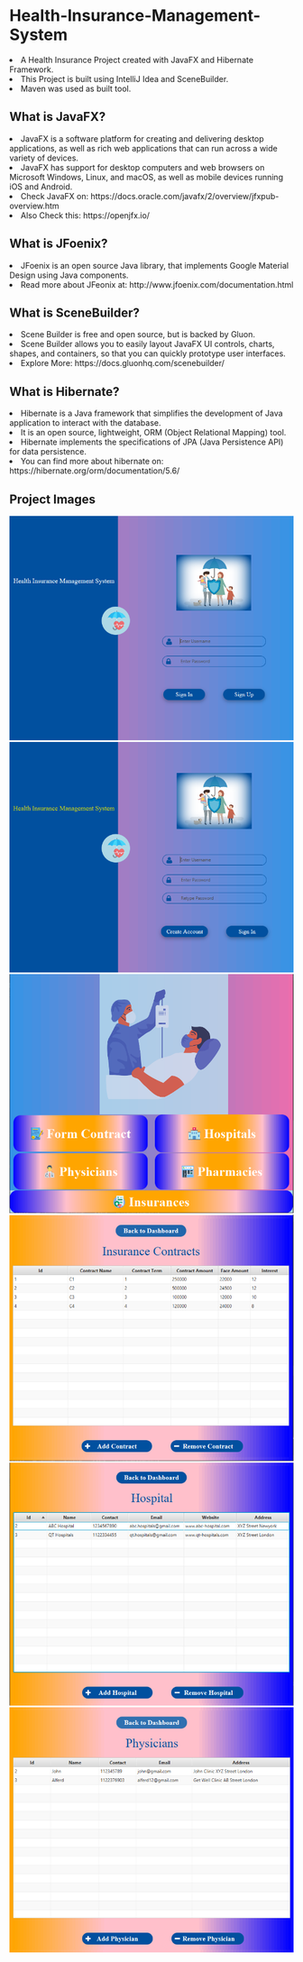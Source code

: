 # Health-Insurance-Management-System
<li> A Health Insurance Project created with JavaFX and Hibernate Framework.
<li> This Project is built using IntelliJ Idea and SceneBuilder.
<li> Maven was used as built tool.

## What is JavaFX?
<li> JavaFX is a software platform for creating and delivering desktop applications, as well as rich web applications that can run across a wide variety of devices.
<li> JavaFX has support for desktop computers and web browsers on Microsoft Windows, Linux, and macOS, as well as mobile devices running iOS and Android.
<li> Check JavaFX on: https://docs.oracle.com/javafx/2/overview/jfxpub-overview.htm
<li> Also Check this: https://openjfx.io/

## What is JFoenix?
<li> JFoenix is an open source Java library, that implements Google Material Design using Java components.
<li> Read more about JFeonix at: http://www.jfoenix.com/documentation.html

## What is SceneBuilder?
<li> Scene Builder is free and open source, but is backed by Gluon.
<li> Scene Builder allows you to easily layout JavaFX UI controls, charts, shapes, and containers, so that you can quickly prototype user interfaces.
<li> Explore More: https://docs.gluonhq.com/scenebuilder/

## What is Hibernate?
<li> Hibernate is a Java framework that simplifies the development of Java application to interact with the database.
<li> It is an open source, lightweight, ORM (Object Relational Mapping) tool.
<li> Hibernate implements the specifications of JPA (Java Persistence API) for data persistence.
<li> You can find more about hibernate on: https://hibernate.org/orm/documentation/5.6/

## Project Images

<img src="https://github.com/l33t-c0d3r-66/Health-Insurance-Management-System/blob/master/Screenshots/ss1.PNG">

<img src="https://github.com/l33t-c0d3r-66/Health-Insurance-Management-System/blob/master/Screenshots/ss2.PNG">

<img src="https://github.com/l33t-c0d3r-66/Health-Insurance-Management-System/blob/master/Screenshots/ss3.PNG">

<img src="https://github.com/l33t-c0d3r-66/Health-Insurance-Management-System/blob/master/Screenshots/ss4.PNG">

<img src="https://github.com/l33t-c0d3r-66/Health-Insurance-Management-System/blob/master/Screenshots/ss5.PNG">

<img src="https://github.com/l33t-c0d3r-66/Health-Insurance-Management-System/blob/master/Screenshots/ss6.PNG">




